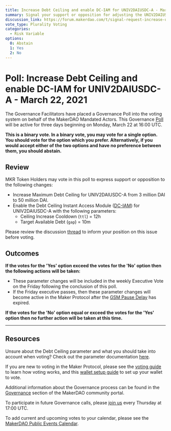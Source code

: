 ```yaml
---
title: Increase Debt Ceiling and enable DC-IAM for UNIV2DAIUSDC-A - March 22, 2021
summary: Signal your support or opposition for adjusting the UNIV2DAIUSDC-A Debt Ceiling from 3 million DAI to 50 million DAI and enabling DC-IAM for UNIV2DAIUSDC-A.
discussion_link: https://forum.makerdao.com/t/signal-request-increase-uniswap-dai-eth-usdc-eth-dai-usdc-debt-ceilings-add-dc-iam/7063
vote_type: Plurality Voting
categories:
  - Risk Variable
options:
  0: Abstain
  1: Yes
  2: No
---
```


# Poll: Increase Debt Ceiling and enable DC-IAM for UNIV2DAIUSDC-A - March 22, 2021

The Governance Facilitators have placed a Governance Poll into the voting system on behalf of the MakerDAO Mandated Actors. This Governance [Poll](https://community-development.makerdao.com/en/learn/governance/on-chain-gov) will be active for three days beginning on Monday, March 22 at 16:00 UTC.

**This is a binary vote. In a binary vote, you may vote for a single option. You should vote for the option which you prefer. Alternatively, if you would accept either of the two options and have no preference between them, you should abstain.**

## Review

MKR Token Holders may vote in this poll to express support or opposition to the following changes:

- Increase Maximum Debt Ceiling for UNIV2DAIUSDC-A from 3 million DAI to 50 million DAI.
- Enable the Debt Ceiling Instant Access Module ([DC-IAM](https://community-development.makerdao.com/en/learn/governance/module-dciam)) for UNIV2DAIUSDC-A with the following parameters:
  - Ceiling Increase Cooldown (`ttl`) = 12h
  - Target Available Debt (`gap`) = 10m

Please review the discussion [thread](https://forum.makerdao.com/t/signal-request-increase-uniswap-dai-eth-usdc-eth-dai-usdc-debt-ceilings-add-dc-iam/7063) to inform your position on this issue before voting.

## Outcomes

**If the votes for the 'Yes' option exceed the votes for the 'No' option then the following actions will be taken:**

- These parameter changes will be included in the weekly Executive Vote on the Friday following the conclusion of this poll.
- If the Friday executive passes, then these parameter changes will become active in the Maker Protocol after the [GSM Pause Delay](https://community-development.makerdao.com/en/learn/governance/param-gsm-pause-delay) has expired.

**If the votes for the 'No' option equal or exceed the votes for the 'Yes' option then no further action will be taken at this time.**

---

## Resources

Unsure about the Debt Ceiling parameter and what you should take into account when voting? Check out the parameter documentation [here](https://community-development.makerdao.com/en/learn/governance/param-debt-ceiling).

If you are new to voting in the Maker Protocol, please see the [voting guide](https://community-development.makerdao.com/en/learn/governance/how-voting-works/) to learn how voting works, and this [wallet setup guide](https://community-development.makerdao.com/en/learn/governance/voting-setup/) to set up your wallet to vote.

Additional information about the Governance process can be found in the [Governance](https://community-development.makerdao.com/en/learn/governance) section of the MakerDAO community portal.

To participate in future Governance calls, please [join us](https://github.com/makerdao/community/tree/master/governance/governance-and-risk-meetings) every Thursday at 17:00 UTC.

To add current and upcoming votes to your calendar, please see the [MakerDAO Public Events Calendar](https://calendar.google.com/calendar/embed?src=makerdao.com_3efhm2ghipksegl009ktniomdk%40group.calendar.google.com&ctz=UTC&mode=week&showCalendars=0&showPrint=0).

